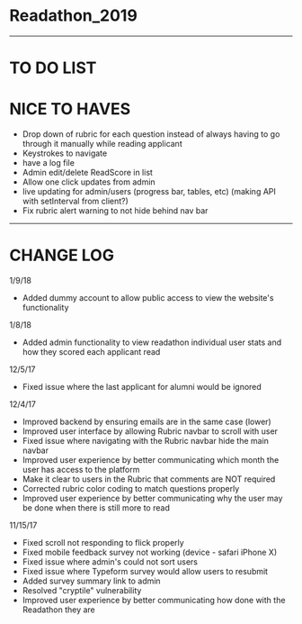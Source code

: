 # Readathon_2019
---

# TO DO LIST

# NICE TO HAVES
- Drop down of rubric for each question instead of always having to go through it manually while reading applicant
- Keystrokes to navigate
- have a log file
- Admin edit/delete ReadScore in list
- Allow one click updates from admin
- live updating for admin/users (progress bar, tables, etc) (making API with setInterval from client?)
- Fix rubric alert warning to not hide behind nav bar
--- 

# CHANGE LOG
1/9/18
- Added dummy account to allow public access to view the website's functionality

1/8/18
- Added admin functionality to view readathon individual user stats and how they scored each applicant read

12/5/17
- Fixed issue where the last applicant for alumni would be ignored

12/4/17
- Improved backend by ensuring emails are in the same case (lower)
- Improved user interface by allowing Rubric navbar to scroll with user
- Fixed issue where navigating with the Rubric navbar hide the main navbar
- Improved user experience by better communicating which month the user has access to the platform
- Make it clear to users in the Rubric that comments are NOT required
- Corrected rubric color coding to match questions properly
- Improved user experience by better communicating why the user may be done when there is still more to read

11/15/17
- Fixed scroll not responding to flick properly
- Fixed mobile feedback survey not working (device - safari iPhone X)
- Fixed issue where admin's could not sort users
- Fixed issue where Typeform survey would allow users to resubmit
- Added survey summary link to admin
- Resolved "cryptile" vulnerability
- Improved user experience by better communicating how done with the Readathon they are
